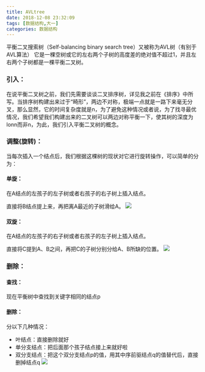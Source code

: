 ```yaml
---
title: AVLtree
date: 2018-12-08 23:32:09
tags: [数据结构,大一]
categories: 数据结构
---
```

平衡二叉搜索树（Self-balancing binary search tree）又被称为AVL树（有别于AVL算法）
它是一棵空树或它的左右两个子树的高度差的绝对值不超过1，并且左右两个子树都是一棵平衡二叉树。
<!-- More -->
### 引入：
在说平衡二叉树之前，我们先需要谈谈二叉排序树，详见我之前在《排序》中所写。当排序树构建出来过于“畸形”，两边不对称，极端一点就是一路下来毫无分叉，那么显然，它的时间复杂度就是n，为了避免这种情况或者说，为了找寻最优情况，我们希望我们构建出来的二叉树可以两边对称平衡一下，使其树的深度为lonn而非n，为此，我们引入平衡二叉树的概念。

### 调整(旋转)：
当每次插入一个结点后，我们根据这棵树的现状对它进行旋转操作，可以简单的分为：

#### 单旋：
 在A结点的左孩子的左子树或者右孩子的右子树上插入结点。

 直接将B结点提上来，再把离A最近的子树滑给A。
![](http://i2.bvimg.com/671322/26068bd5bc2cb6dcs.png)
#### 双旋：
 在A结点的左孩子的右子树或者右孩子的左子树上插入结点。

 直接将C提到A、B之间，再把C的子树分别分给A、B所缺的位置。
![](http://i2.bvimg.com/671322/3f4a94a6e1a8e887s.png)

### 删除：

#### 查找：
现在平衡树中查找到关键字相同的结点p

#### 删除：
分以下几种情况：

* 叶结点：直接删除就好
* 单分支结点：把后面那个孩子结点接上来就好啦
* 双分支结点：把这个双分支结点p的值，用其中序前驱结点q的值替代后，直接删掉结点q
![](http://i2.bvimg.com/671322/2abdc5431b3d5617s.png)